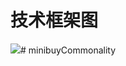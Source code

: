 # 技术框架图

 ![](https://img.alicdn.com/tps/TB1my7oLXXXXXc.XpXXXXXXXXXX-954-288.png)# minibuyCommonality

